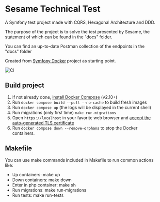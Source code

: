 # Sesame Technical Test

A Symfony test project made with CQRS, Hexagonal Architecture and DDD.

The purpose of the project is to solve the test presented by Sesame, the statement of which can be found in the "docs" folder.

You can find an up-to-date Postman collection of the endpoints in the "docs" folder

Created from [Symfony Docker](https://github.com/dunglas/symfony-docker) project as starting point.

![CI](https://github.com/lcavero/sesame-technical-test/workflows/CI/badge.svg)
## Build project

1. If not already done, [install Docker Compose](https://docs.docker.com/compose/install/) (v2.10+)
2. Run `docker compose build --pull --no-cache` to build fresh images
3. Run `docker compose up` (the logs will be displayed in the current shell)
4. Run migrations (only first time) `make run-migrations`
5. Open `https://localhost` in your favorite web browser and [accept the auto-generated TLS certificate](https://stackoverflow.com/a/15076602/1352334)
5. Run `docker compose down --remove-orphans` to stop the Docker containers.

## Makefile

You can use make commands included in Makefile to run common actions like:

- Up containers: make up
- Down containers: make down
- Enter in php container: make sh
- Run migrations: make run-migrations
- Run tests: make run-tests
